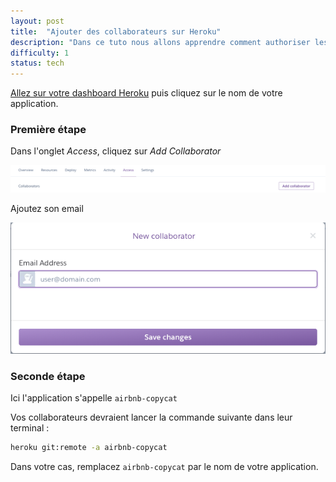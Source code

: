 ```yaml
---
layout: post
title:  "Ajouter des collaborateurs sur Heroku"
description: "Dans ce tuto nous allons apprendre comment authoriser les membres de votre équipe à pusher sur Heroku."
difficulty: 1
status: tech
---
```


<a href="https://dashboard.heroku.com/apps" target="_blank">Allez sur votre dashboard Heroku</a> puis cliquez sur le nom de votre application.

### Première étape

Dans l'onglet *Access*, cliquez sur *Add Collaborator*

<img src="/images/posts/heroku-button.png" class="image" alt="Cliquer sur Add Collaborator">

Ajoutez son email

<img src="/images/posts/heroku-email.png" class="image" alt="Ajoutez son email rattaché à son compte Heroku">

### Seconde étape

Ici l'application s'appelle `airbnb-copycat`

Vos collaborateurs devraient lancer la commande suivante dans leur terminal :

```sh
heroku git:remote -a airbnb-copycat
```

Dans votre cas, remplacez `airbnb-copycat` par le nom de votre application.
